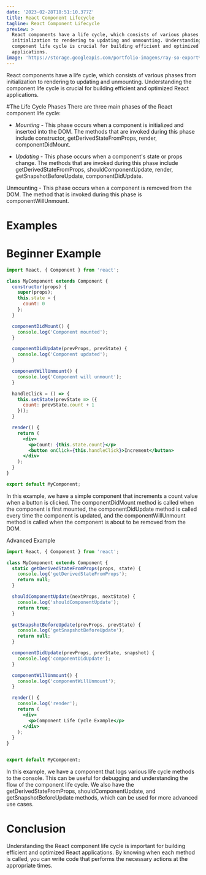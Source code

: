 ```yaml
---
date: '2023-02-28T18:51:10.377Z'
title: React Component Lifecycle
tagline: React Component Lifecycle
preview: >
  React components have a life cycle, which consists of various phases from
  initialization to rendering to updating and unmounting. Understanding the
  component life cycle is crucial for building efficient and optimized React
  applications.
image: 'https://storage.googleapis.com/portfolio-imagens/ray-so-export%20(1).png'
---
```

React components have a life cycle, which consists of various phases from initialization to rendering to updating and unmounting. Understanding the component life cycle is crucial for building efficient and optimized React applications.

#The Life Cycle Phases
There are three main phases of the React component life cycle:

* *Mounting* - This phase occurs when a component is initialized and inserted into the DOM. The methods that are invoked during this phase include constructor, getDerivedStateFromProps, render, componentDidMount.

* *Updating* - This phase occurs when a component's state or props change. The methods that are invoked during this phase include getDerivedStateFromProps, shouldComponentUpdate, render, getSnapshotBeforeUpdate, componentDidUpdate.

Unmounting - This phase occurs when a component is removed from the DOM. The method that is invoked during this phase is componentWillUnmount.

# Examples
# Beginner Example

```jsx
import React, { Component } from 'react';

class MyComponent extends Component {
  constructor(props) {
    super(props);
    this.state = {
      count: 0
    };
  }

  componentDidMount() {
    console.log('Component mounted');
  }

  componentDidUpdate(prevProps, prevState) {
    console.log('Component updated');
  }

  componentWillUnmount() {
    console.log('Component will unmount');
  }

  handleClick = () => {
    this.setState(prevState => ({
      count: prevState.count + 1
    }));
  }

  render() {
    return (
      <div>
        <p>Count: {this.state.count}</p>
        <button onClick={this.handleClick}>Increment</button>
      </div>
    );
  }
}

export default MyComponent;

```

In this example, we have a simple component that increments a count value when a button is clicked. The componentDidMount method is called when the component is first mounted, the componentDidUpdate method is called every time the component is updated, and the componentWillUnmount method is called when the component is about to be removed from the DOM.

Advanced Example
```jsx
import React, { Component } from 'react';

class MyComponent extends Component {
  static getDerivedStateFromProps(props, state) {
    console.log('getDerivedStateFromProps');
    return null;
  }

  shouldComponentUpdate(nextProps, nextState) {
    console.log('shouldComponentUpdate');
    return true;
  }

  getSnapshotBeforeUpdate(prevProps, prevState) {
    console.log('getSnapshotBeforeUpdate');
    return null;
  }

  componentDidUpdate(prevProps, prevState, snapshot) {
    console.log('componentDidUpdate');
  }

  componentWillUnmount() {
    console.log('componentWillUnmount');
  }

  render() {
    console.log('render');
    return (
      <div>
        <p>Component Life Cycle Example</p>
      </div>
    );
  }
}


export default MyComponent;

```

In this example, we have a component that logs various life cycle methods to the console. This can be useful for debugging and understanding the flow of the component life cycle. We also have the getDerivedStateFromProps, shouldComponentUpdate, and getSnapshotBeforeUpdate methods, which can be used for more advanced use cases.

# Conclusion
Understanding the React component life cycle is important for building efficient and optimized React applications. By knowing when each method is called, you can write code that performs the necessary actions at the appropriate times.
